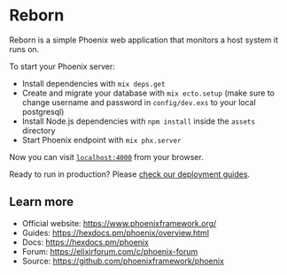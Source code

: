 # Reborn

Reborn is a simple Phoenix web application that monitors a host system it runs on.

To start your Phoenix server:

  * Install dependencies with `mix deps.get`
  * Create and migrate your database with `mix ecto.setup` (make sure to change username and password in `config/dev.exs` to your local postgresql)
  * Install Node.js dependencies with `npm install` inside the `assets` directory
  * Start Phoenix endpoint with `mix phx.server`

Now you can visit [`localhost:4000`](http://localhost:4000) from your browser.

Ready to run in production? Please [check our deployment guides](https://hexdocs.pm/phoenix/deployment.html).

## Learn more

  * Official website: https://www.phoenixframework.org/
  * Guides: https://hexdocs.pm/phoenix/overview.html
  * Docs: https://hexdocs.pm/phoenix
  * Forum: https://elixirforum.com/c/phoenix-forum
  * Source: https://github.com/phoenixframework/phoenix
